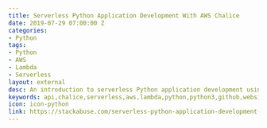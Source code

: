 ```yaml
---
title: Serverless Python Application Development With AWS Chalice
date: 2019-07-29 07:00:00 Z
categories:
- Python
tags:
- Python
- AWS
- Lambda
- Serverless
layout: external
desc: An introduction to serverless Python application development using AWS Chalice.
keywords: api,chalice,serverless,aws,lambda,python,python3,github,website,blog,easy
icon: icon-python
link: https://stackabuse.com/serverless-python-application-development-with-aws-chalice/
---
```


